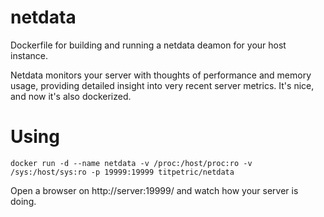 # netdata

Dockerfile for building and running a netdata deamon for your host instance.

Netdata monitors your server with thoughts of performance and memory usage, providing detailed insight into
very recent server metrics. It's nice, and now it's also dockerized.

# Using

```
docker run -d --name netdata -v /proc:/host/proc:ro -v /sys:/host/sys:ro -p 19999:19999 titpetric/netdata
```

Open a browser on http://server:19999/ and watch how your server is doing.